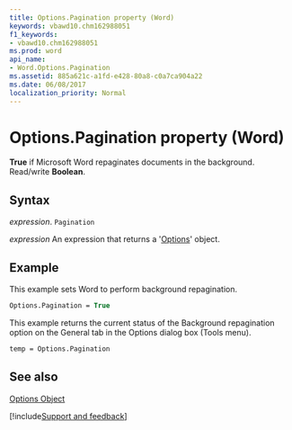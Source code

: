 ```yaml
---
title: Options.Pagination property (Word)
keywords: vbawd10.chm162988051
f1_keywords:
- vbawd10.chm162988051
ms.prod: word
api_name:
- Word.Options.Pagination
ms.assetid: 885a621c-a1fd-e428-80a8-c0a7ca904a22
ms.date: 06/08/2017
localization_priority: Normal
---
```



# Options.Pagination property (Word)

 **True** if Microsoft Word repaginates documents in the background. Read/write **Boolean**.


## Syntax

_expression_. `Pagination`

 _expression_ An expression that returns a '[Options](Word.Options.md)' object.


## Example

This example sets Word to perform background repagination.


```vb
Options.Pagination = True
```

This example returns the current status of the Background repagination option on the General tab in the Options dialog box (Tools menu).




```vb
temp = Options.Pagination
```


## See also


[Options Object](Word.Options.md)

[!include[Support and feedback](~/includes/feedback-boilerplate.md)]